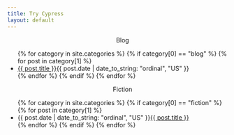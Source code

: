 ```yaml
---
title: Try Cypress
layout: default
---
```


<section class="posts">
	<ul>
	<p style="text-align: center;">Blog</p>
	{% for category in site.categories %}
		{% if category[0] == "blog" %}
			{% for post in category[1] %}
				<li><a href="{{ site.baseurl }}{{ post.url }}">{{ post.title }}</a><time datetime="{{ post.date | date_to_xmlschema }}">{{ post.date | date_to_string: "ordinal", "US" }}</time></li>
			{% endfor %}
			{% endif %}
	{% endfor %}
	</ul>
	<ul class="fiction">
	<p style="text-align: center;">Fiction</p>
	{% for category in site.categories %}
		{% if category[0] == "fiction" %}
			{% for post in category[1] %}
				<li class="fiction"><time datetime="{{ post.date | date_to_xmlschema }}">{{ post.date | date_to_string: "ordinal", "US" }}</time><a class="fiction" href="{{ site.baseurl }}{{ post.url }}">{{ post.title }}</a></li>
			{% endfor %}
		{% endif %}
	{% endfor %}
	</ul>
</section>